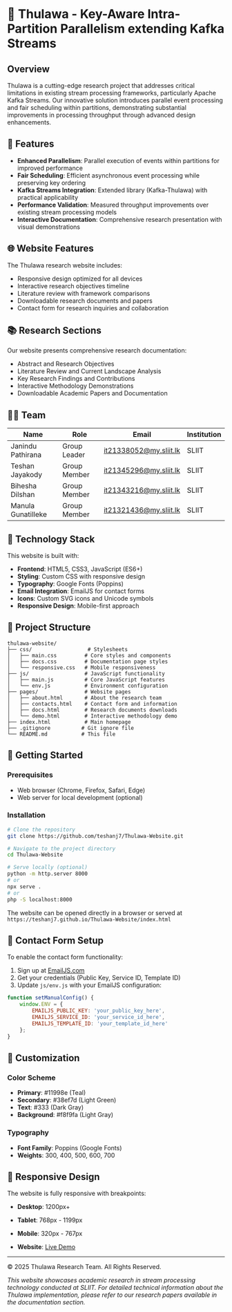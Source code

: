 # 🌊 Thulawa - Key-Aware Intra-Partition Parallelism extending Kafka Streams

## Overview

Thulawa is a cutting-edge research project that addresses critical limitations in existing stream processing frameworks, particularly Apache Kafka Streams. Our innovative solution introduces parallel event processing and fair scheduling within partitions, demonstrating substantial improvements in processing throughput through advanced design enhancements.

## 🌟 Features

* **Enhanced Parallelism**: Parallel execution of events within partitions for improved performance
* **Fair Scheduling**: Efficient asynchronous event processing while preserving key ordering
* **Kafka Streams Integration**: Extended library (Kafka-Thulawa) with practical applicability
* **Performance Validation**: Measured throughput improvements over existing stream processing models
* **Interactive Documentation**: Comprehensive research presentation with visual demonstrations

## 🌐 Website Features

The Thulawa research website includes:
* Responsive design optimized for all devices
* Interactive research objectives timeline
* Literature review with framework comparisons
* Downloadable research documents and papers
* Contact form for research inquiries and collaboration

## 📚 Research Sections

Our website presents comprehensive research documentation:
* Abstract and Research Objectives
* Literature Review and Current Landscape Analysis
* Key Research Findings and Contributions
* Interactive Methodology Demonstrations
* Downloadable Academic Papers and Documentation

## 👨‍💻 Team

| Name | Role | Email | Institution |
|------|------|-------|-------------|
| Janindu Pathirana | Group Leader | it21338052@my.sliit.lk | SLIIT |
| Teshan Jayakody | Group Member | it21345296@my.sliit.lk | SLIIT |
| Bihesha Dilshan | Group Member | it21343216@my.sliit.lk | SLIIT |
| Manula Gunatilleke | Group Member | it21321436@my.sliit.lk | SLIIT |

## 🔧 Technology Stack

This website is built with:
* **Frontend**: HTML5, CSS3, JavaScript (ES6+)
* **Styling**: Custom CSS with responsive design
* **Typography**: Google Fonts (Poppins)
* **Email Integration**: EmailJS for contact forms
* **Icons**: Custom SVG icons and Unicode symbols
* **Responsive Design**: Mobile-first approach

## 📂 Project Structure

```
thulawa-website/
├── css/                  # Stylesheets
│   ├── main.css         # Core styles and components
│   ├── docs.css         # Documentation page styles
│   └── responsive.css   # Mobile responsiveness
├── js/                  # JavaScript functionality
│   ├── main.js          # Core JavaScript features
│   └── env.js           # Environment configuration
├── pages/               # Website pages
│   ├── about.html       # About the research team
│   ├── contacts.html    # Contact form and information
│   ├── docs.html        # Research documents downloads
│   └── demo.html        # Interactive methodology demo
├── index.html           # Main homepage
├── .gitignore          # Git ignore file
└── README.md           # This file
```

## 🚀 Getting Started

### Prerequisites
* Web browser (Chrome, Firefox, Safari, Edge)
* Web server for local development (optional)

### Installation

```bash
# Clone the repository
git clone https://github.com/teshanj7/Thulawa-Website.git

# Navigate to the project directory
cd Thulawa-Website

# Serve locally (optional)
python -m http.server 8000
# or
npx serve .
# or
php -S localhost:8000
```

The website can be opened directly in a browser or served at `https://teshanj7.github.io/Thulawa-Website/index.html`

## 📧 Contact Form Setup

To enable the contact form functionality:

1. Sign up at [EmailJS.com](https://www.emailjs.com/)
2. Get your credentials (Public Key, Service ID, Template ID)
3. Update `js/env.js` with your EmailJS configuration:

```javascript
function setManualConfig() {
    window.ENV = {
        EMAILJS_PUBLIC_KEY: 'your_public_key_here',
        EMAILJS_SERVICE_ID: 'your_service_id_here',
        EMAILJS_TEMPLATE_ID: 'your_template_id_here'
    };
}
```

## 🎨 Customization

### Color Scheme
* **Primary**: #11998e (Teal)
* **Secondary**: #38ef7d (Light Green)
* **Text**: #333 (Dark Gray)
* **Background**: #f8f9fa (Light Gray)

### Typography
* **Font Family**: Poppins (Google Fonts)
* **Weights**: 300, 400, 500, 600, 700

## 📱 Responsive Design

The website is fully responsive with breakpoints:
* **Desktop**: 1200px+
* **Tablet**: 768px - 1199px  
* **Mobile**: 320px - 767px

* **Website**: [Live Demo](https://teshanj7.github.io/Thulawa-Website/)

---

© 2025 Thulawa Research Team. All Rights Reserved.

*This website showcases academic research in stream processing technology conducted at SLIIT. For detailed technical information about the Thulawa implementation, please refer to our research papers available in the documentation section.*
